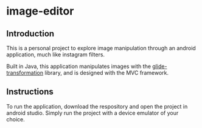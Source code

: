 # image-editor

## Introduction

This is a personal project to explore image manipulation through an android application, much like instagram filters.

Built in Java, this application manipulates images with the [glide-transformation](https://github.com/wasabeef/glide-transformations) library, and is designed with the MVC framework.

## Instructions

To run the application, download the respository and open the project in android studio. Simply run the project with a device emulator of your choice. 
